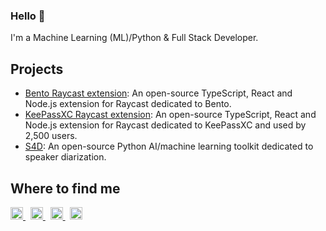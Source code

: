 ### Hello 👋

I'm a Machine Learning (ML)/Python & Full Stack Developer.


## Projects

- [Bento Raycast extension](https://www.raycast.com/pabroux/bento-me): An open-source TypeScript, React and Node.js extension for Raycast dedicated to Bento.
- [KeePassXC Raycast extension](https://www.raycast.com/pabroux/keepassxc): An open-source TypeScript, React and Node.js extension for Raycast dedicated to KeePassXC and used by 2,500 users.
- [S4D](https://pypi.org/project/s4d/): An open-source Python AI/machine learning toolkit dedicated to speaker diarization.


## Where to find me

<a href="https://bento.me/pabroux" title="Bento">
  <picture>
    <img alt="Bento" src="https://cdn.simpleicons.org/bento" width="20">
  </picture>
</a>
&nbsp;
<a href="https://linkedin.com/in/pabroux" title="LinkedIn">
  <picture>
    <img alt="LinkedIn" src="https://brands.deno.dev/linkedin" width="20">
  </picture>
</a>
&nbsp;
<a href="https://standardresume.co/r/pabroux" title="Standard Resume">
  <picture>
    <img alt="Standard Resume" src="https://cdn.simpleicons.org/standardresume" width="20">
  </picture>
</a>
&nbsp;
<a href="https://raycast.com/pabroux" title="Raycast">
  <picture>
    <img alt="Raycast" src="https://cdn.simpleicons.org/raycast" width="20">
  </picture>
</a>
